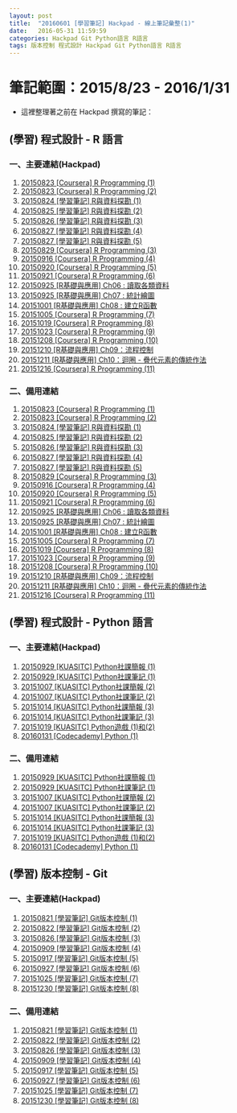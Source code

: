 ```yaml
---
layout: post
title:  "20160601 [學習筆記] Hackpad - 線上筆記彙整(1)"
date:   2016-05-31 11:59:59
categories: Hackpad Git Python語言 R語言 
tags: 版本控制 程式設計 Hackpad Git Python語言 R語言
---
```





# 筆記範圍：2015/8/23 - 2016/1/31
* 這裡整理著之前在 Hackpad 撰寫的筆記：




## (學習) 程式設計 - R 語言

### 一、主要連結(Hackpad)
1. [20150823 [Coursera] R Programming (1)](https://hackpad.com/20150823-Coursera-R-Programming-1-NM7k7ShG8ff)
2. [20150823 [Coursera] R Programming (2)](https://hackpad.com/20150823-Coursera-R-Programming-2-aGnnTv7LL7g)
3. [20150824 [學習筆記] R與資料探勘 (1)](https://hackpad.com/20150824-R-1-x2J0pTujKM2)
4. [20150825 [學習筆記] R與資料探勘 (2)](https://hackpad.com/20150825-R-2-FmoBkmodtiu)
5. [20150826 [學習筆記] R與資料探勘 (3)](https://hackpad.com/20150826-R-3-mLcnEtiDWQj)
6. [20150827 [學習筆記] R與資料探勘 (4)](https://hackpad.com/20150827-R-4-a561WgThBEE)
7. [20150827 [學習筆記] R與資料探勘 (5)](https://hackpad.com/20150827-R-5-GP2ogKXu39D)
8. [20150829 [Coursera] R Programming (3)](https://hackpad.com/20150829-Coursera-R-Programming-3-ETuVpfuklrK)
9. [20150916 [Coursera] R Programming (4)](https://hackpad.com/YJ04KRQOtbW)
10. [20150920 [Coursera] R Programming (5)](https://hackpad.com/pcGvoTedUP8)
11. [20150921 [Coursera] R Programming (6)](https://hackpad.com/20150921-Coursera-R-Programming-6-16zBLgpeSkC)
12. [20150925 [R基礎與應用] Ch06 : 讀取各類資料](https://hackpad.com/20150925-R-Ch06--S1UYpbfxL1W)
13. [20150925 [R基礎與應用] Ch07 : 統計繪圖](https://hackpad.com/20150925-R-Ch07--TRG6a7SzJ7a)
14. [20151001 [R基礎與應用] Ch08 : 建立R函數](https://hackpad.com/20151001-R-Ch08-R-wUqI6pGxCe3)
15. [20151005 [Coursera] R Programming (7)](https://hackpad.com/20151005-Coursera-R-Programming-7-xA1Y7MVDo4T)
16. [20151019 [Coursera] R Programming (8)](https://hackpad.com/20151019-Coursera-R-Programming-8-TAIfvcz3k58)
17. [20151023 [Coursera] R Programming (9)](https://hackpad.com/20151023-Coursera-R-Programming-9-OiHnphYXDT1)
18. [20151208 [Coursera] R Programming (10)](https://hackpad.com/20151208-Coursera-R-Programming-10-WgkpdGNoAYW)
19. [20151210 [R基礎與應用] Ch09：流程控制](https://hackpad.com/20151210-R-Ch09-Wh4u7xc2BJt#:h=%EF%BC%88%E4%B8%80%EF%BC%89if-%E5%92%8C-else)
20. [20151211 [R基礎與應用] Ch10：迴圈 - 疊代元素的傳統作法](https://hackpad.com/20151211-R-Ch10--mY7cl7qgymF)
21. [20151216 [Coursera] R Programming (11)](https://hackpad.com/20151216-Coursera-R-Programming-11-1yj3UwzvDtu)

### 二、備用連結
1. [20150823 [Coursera] R Programming (1)](/collections/hackpad/R/20150823-Coursera-R-Programming-1.html)
2. [20150823 [Coursera] R Programming (2)](/collections/hackpad/R/20150823-Coursera-R-Programming-2.html)
3. [20150824 [學習筆記] R與資料探勘 (1)](/collections/hackpad/R/20150824-學習筆記-R與資料探勘-1.html)
4. [20150825 [學習筆記] R與資料探勘 (2)](/collections/hackpad/R/20150825-學習筆記-R與資料探勘-2.html)
5. [20150826 [學習筆記] R與資料探勘 (3)](/collections/hackpad/R/20150826-學習筆記-R與資料探勘-3.html)
6. [20150827 [學習筆記] R與資料探勘 (4)](/collections/hackpad/R/20150827-學習筆記-R與資料探勘-4.html)
7. [20150827 [學習筆記] R與資料探勘 (5)](/collections/hackpad/R/20150827-學習筆記-R與資料探勘-5.html)
8. [20150829 [Coursera] R Programming (3)](/collections/hackpad/R/20150829-Coursera-R-Programming-3.html)
9. [20150916 [Coursera] R Programming (4)](/collections/hackpad/R/20150916-Coursera-R-Programming-4.html)
10. [20150920 [Coursera] R Programming (5)](/collections/hackpad/R/20150920-Coursera-R-Programming-5.html)
11. [20150921 [Coursera] R Programming (6)](/collections/hackpad/R/20150921-Coursera-R-Programming-6.html)
12. [20150925 [R基礎與應用] Ch06 : 讀取各類資料](/collections/hackpad/R/20150925-R基礎與應用-Ch06-讀取各類資料.html)
13. [20150925 [R基礎與應用] Ch07 : 統計繪圖](/collections/hackpad/R/20150925-R基礎與應用-Ch07-統計繪圖.html)
14. [20151001 [R基礎與應用] Ch08 : 建立R函數](/collections/hackpad/R/20151001-R基礎與應用-Ch08-建立R函數.html)
15. [20151005 [Coursera] R Programming (7)](/collections/hackpad/R/20151005-Coursera-R-Programming-7.html)
16. [20151019 [Coursera] R Programming (8)](/collections/hackpad/R/20151019-Coursera-R-Programming-8.html)
17. [20151023 [Coursera] R Programming (9)](/collections/hackpad/R/20151023-Coursera-R-Programming-9.html)
18. [20151208 [Coursera] R Programming (10)](/collections/hackpad/R/20151208-Coursera-R-Programming-10.html)
19. [20151210 [R基礎與應用] Ch09：流程控制](/collections/hackpad/R/20151210-R基礎與應用-Ch09-流程控制.html)
20. [20151211 [R基礎與應用] Ch10：迴圈 - 疊代元素的傳統作法](/collections/hackpad/R/20151211-R基礎與應用-Ch10-迴圈-疊代元素的傳統作法.html)
21. [20151216 [Coursera] R Programming (11)](/collections/hackpad/R/20151216-Coursera-R-Programming-11.html)




## (學習) 程式設計 - Python 語言

### 一、主要連結(Hackpad)
1. [20150929 [KUASITC] Python社課簡報 (1)](https://hackpad.com/20150929-Python1-wzPhZKTKKtW)
2. [20150929 [KUASITC] Python社課筆記 (1)](https://hackpad.com/20150929-Python1-lJjREF9XpuQ)
3. [20151007 [KUASITC] Python社課簡報 (2)](https://hackpad.com/20151007-KUASITC-Python2-xEDRDkDIpA8)
4. [20151007 [KUASITC] Python社課筆記 (2)](https://hackpad.com/20151007-KUASITC-Python2-7hP2BWgEyWc)
5. [20151014 [KUASITC] Python社課簡報 (3)](https://hackpad.com/20151014-KUASITC-Python3-8QzeLsD0Je3)
6. [20151014 [KUASITC] Python社課筆記 (3)](https://hackpad.com/20151014-KUASITC-Python3-wFAEA7H7GVT)
7. [20151019 [KUASITC] Python遊戲 (1)和(2)](https://hackpad.com/20151019-KUASITC-Python12-cWCTs27r3sJ)
8. [20160131 [Codecademy] Python (1)](https://hackpad.com/20160131-Codecademy-Python1-4ajqH1ABjOH#:h=%EF%BC%88%E5%85%AD%EF%BC%89Tip-Calculator)

### 二、備用連結
1. [20150929 [KUASITC] Python社課簡報 (1)](/collections/hackpad/Python/20150929-KUASITC-Python社課簡報-1.html)
2. [20150929 [KUASITC] Python社課筆記 (1)](/collections/hackpad/Python/20150929-KUASITC-Python社課筆記-1.html)
3. [20151007 [KUASITC] Python社課簡報 (2)](/collections/hackpad/Python/20151007-KUASITC-Python社課簡報-2.html)
4. [20151007 [KUASITC] Python社課筆記 (2)](/collections/hackpad/Python/20151007-KUASITC-Python社課筆記-2.html)
5. [20151014 [KUASITC] Python社課簡報 (3)](/collections/hackpad/Python/20151014-KUASITC-Python社課簡報-3.html)
6. [20151014 [KUASITC] Python社課筆記 (3)](/collections/hackpad/Python/20151014-KUASITC-Python社課筆記-3.html)
7. [20151019 [KUASITC] Python遊戲 (1)和(2)](/collections/hackpad/Python/20151019-KUASITC-Python遊戲-1和2.html)
8. [20160131 [Codecademy] Python (1)](/collections/hackpad/Python/20160131-Codecademy-Python-1.html)




## (學習) 版本控制 - Git

### 一、主要連結(Hackpad)
1. [20150821 [學習筆記] Git版本控制 (1)](https://hackpad.com/20150821-Git-1-6xni2q5QsyV)
2. [20150822 [學習筆記] Git版本控制 (2)](https://hackpad.com/20150822-Git-2-2bPrp84VcI3)
3. [20150826 [學習筆記] Git版本控制 (3)](https://hackpad.com/20150826-Git-3-KmXDMewNGuj)
4. [20150909 [學習筆記] Git版本控制 (4)](https://hackpad.com/20150909-Git4-TJwPNygW2fV)
5. [20150917 [學習筆記] Git版本控制 (5)](https://hackpad.com/20150917-Git5-pPR0Txts3af)
6. [20150927 [學習筆記] Git版本控制 (6)](https://hackpad.com/20150927-Git6-CCEc96rfYc6)
7. [20151025 [學習筆記] Git版本控制 (7)](https://hackpad.com/20151025-Git7-AtAsZ3LezDE)
8. [20151230 [學習筆記] Git版本控制 (8)](https://hackpad.com/20151230-Git8-Xr2uEa0ltpO)

### 二、備用連結
1. [20150821 [學習筆記] Git版本控制 (1)](/collections/hackpad/Git/20150821-學習筆記-Git版本控制-1.html)
2. [20150822 [學習筆記] Git版本控制 (2)](/collections/hackpad/Git/20150822-學習筆記-Git版本控制-2.html)
3. [20150826 [學習筆記] Git版本控制 (3)](/collections/hackpad/Git/20150826-學習筆記-Git版本控制-3.html)
4. [20150909 [學習筆記] Git版本控制 (4)](/collections/hackpad/Git/20150909-學習筆記-Git版本控制-4.html)
5. [20150917 [學習筆記] Git版本控制 (5)](/collections/hackpad/Git/20150917-學習筆記-Git版本控制-5.html)
6. [20150927 [學習筆記] Git版本控制 (6)](/collections/hackpad/Git/20150927-學習筆記-Git版本控制-6.html)
7. [20151025 [學習筆記] Git版本控制 (7)](/collections/hackpad/Git/20151025-學習筆記-Git版本控制-7.html)
8. [20151230 [學習筆記] Git版本控制 (8)](/collections/hackpad/Git/20151230-學習筆記-Git版本控制-8.html)